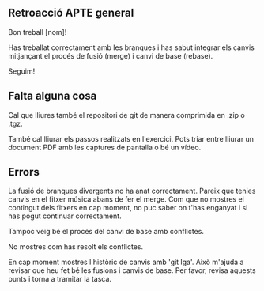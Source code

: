 ## Retroacció APTE general
Bon treball [nom]!

Has treballat correctament amb les branques i has sabut integrar els canvis mitjançant el procés de fusió (merge) i canvi de base (rebase).

Seguim!


## Falta alguna cosa
Cal que lliures també el repositori de git de manera comprimida en .zip o .tgz.

També cal lliurar els passos realitzats en l'exercici. Pots triar entre lliurar un document PDF amb les captures de pantalla o bé un vídeo.


## Errors
La fusió de branques divergents no ha anat correctament. Pareix que tenies canvis en el fitxer música abans de fer el merge.
Com que no mostres el contingut dels fitxers en cap moment, no puc saber on t'has enganyat i si has pogut continuar correctament.

Tampoc veig bé el procés del canvi de base amb conflictes.

No mostres com has resolt els conflictes.

En cap moment mostres l'històric de canvis amb 'git lga'. Això m'ajuda a revisar que heu fet bé les fusions i canvis de base.
Per favor, revisa aquests punts i torna a tramitar la tasca.
